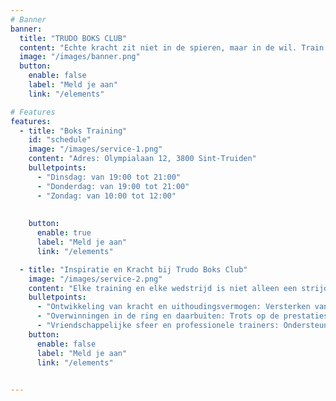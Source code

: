 ```yaml
---
# Banner
banner:
  title: "TRUDO BOKS CLUB"
  content: "Echte kracht zit niet in de spieren, maar in de wil. Train elke dag alsof het de beslissende is, en onthoud: door jezelf te overwinnen, kom je dichter bij de overwinning, waar de ring zich ook bevindt."
  image: "/images/banner.png"
  button:
    enable: false
    label: "Meld je aan"
    link: "/elements"

# Features
features:
  - title: "Boks Training"
    id: "schedule"
    image: "/images/service-1.png"
    content: "Adres: Olympialaan 12, 3800 Sint-Truiden"
    bulletpoints:
      - "Dinsdag: van 19:00 tot 21:00"
      - "Donderdag: van 19:00 tot 21:00"
      - "Zondag: van 10:00 tot 12:00"
      
     
    button:
      enable: true
      label: "Meld je aan"
      link: "/elements"

  - title: "Inspiratie en Kracht bij Trudo Boks Club"
    image: "/images/service-2.png"
    content: "Elke training en elke wedstrijd is niet alleen een strijd met de tegenstander, maar ook een overwinning op jezelf. Onze sporters streven naar perfectie, versterken hun karakter en wilskracht op weg naar hun doelen. Trudo Boks Club is de plek waar kampioenen worden gemaakt.Belangrijke punten:"
    bulletpoints:
      - "Ontwikkeling van kracht en uithoudingsvermogen: Versterken van de fysieke en mentale weerbaarheid van elke sporter."
      - "Overwinningen in de ring en daarbuiten: Trots op de prestaties van de club op lokale en internationale podia."
      - "Vriendschappelijke sfeer en professionele trainers: Ondersteuning en begeleiding op elke stap van het pad."
    button:
      enable: false
      label: "Meld je aan"
      link: "/elements"

  
---
```

